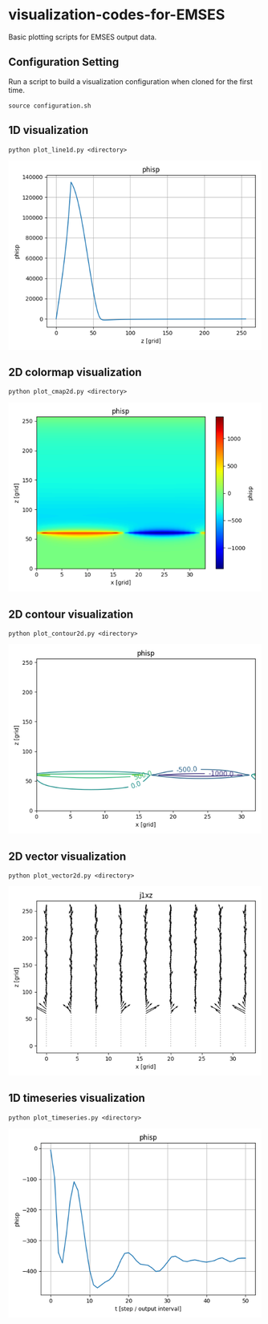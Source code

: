 # visualization-codes-for-EMSES
Basic plotting scripts for EMSES output data.

## Configuration Setting
Run a script to build a visualization configuration when cloned for the first time.
```
source configuration.sh
```

## 1D visualization
```
python plot_line1d.py <directory>
```
![1D visualization](/imgs/phisp_-1.png)

## 2D colormap visualization
```
python plot_cmap2d.py <directory>
```
![1D visualization](/imgs/phisp_-1_cmap2d.png)

## 2D contour visualization
```
python plot_contour2d.py <directory>
```
![1D visualization](/imgs/phisp_-1_contour2d.png)

## 2D vector visualization
```
python plot_vector2d.py <directory>
```
![1D visualization](/imgs/j1xz_-1.png)

## 1D timeseries visualization
```
python plot_timeseries.py <directory>
```
![1D visualization](/imgs/phisp_timeseries.png)
